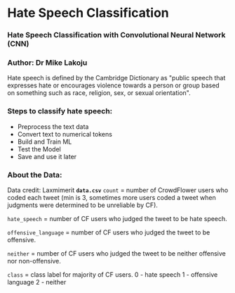 # Hate Speech Classification

### Hate Speech Classification with Convolutional Neural Network (CNN)

### Author: Dr Mike Lakoju

Hate speech is defined by the Cambridge Dictionary as "public speech that expresses hate or encourages violence towards a person or group based on something such as race, religion, sex, or sexual orientation".

### Steps to classify hate speech:

- Preprocess the text data
- Convert text to numerical tokens
- Build and Train ML
- Test the Model
- Save and use it later

### About the Data:

Data credit: Laxmimerit
**`data.csv`**
`count` = number of CrowdFlower users who coded each tweet (min is 3, sometimes more users coded a tweet when judgments were determined to be unreliable by CF).

`hate_speech` = number of CF users who judged the tweet to be hate speech.

`offensive_language` = number of CF users who judged the tweet to be offensive.

`neither` = number of CF users who judged the tweet to be neither offensive nor non-offensive.

`class` = class label for majority of CF users. 0 - hate speech 1 - offensive language 2 - neither
